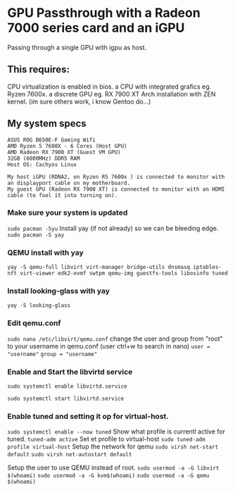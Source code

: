 # GPU Passthrough with a Radeon 7000 series card and an iGPU
Passing through a single GPU with igpu as host.

## This requires:
CPU virtualization is enabled in bios.
a CPU with integrated grafics eg. Ryzen 7600x.
a discrete GPU eg. RX 7900 XT
Arch installation with ZEN kernel. (im sure others work, i know Gentoo do...)

## My system specs
    ASUS ROG B650E-F Gaming Wifi
    AMD Ryzen 5 7600X - 6 Cores (Host GPU)
    AMD Radeon RX 7900 XT (Guest VM GPU)
    32GB (6000MHz) DDR5 RAM
    Host OS: Cachyos Linux

    My host iGPU (RDNA2, on Ryzen R5 7600x ) is connected to monitor with an displayport cable on my motherboard.
    My guest GPU (Radeon RX 7900 XT) is connected to monitor with an HDMI cable (to fool it into turning on).

### Make sure your system is updated

`sudo pacman -Syu`
Install yay (if not already) so we can be bleeding edge.
`sudo pacman -S yay`

### QEMU install with yay
`yay -S qemu-full libvirt virt-manager bridge-utils dnsmasq iptables-nft virt-viewer edk2-ovmf swtpm qemu-img guestfs-tools libosinfo tuned`
### Install looking-glass with yay
`yay -S looking-glass`
### Edit qemu.conf
`sudo nano /etc/libvirt/qemu.conf`
change the user and group from "root" to your username in qemu.conf (user ctrl+w to search in nano)
`user = "username"`
`group = "username"`

### Enable and Start the libvirtd service
`sudo systemctl enable libvirtd.service`

`sudo systemctl start libvirtd.service`
### Enable tuned and setting it op for virtual-host.
`sudo systemctl enable --now tuned`
Show what profile is currentl active for tuned.
`tuned-adm active`
Set et profile to virtual-host
`sudo tuned-adm profile virtual-host`
Setup the network for qemu
`sudo virsh net-start default`
`sudo virsh net-autostart default`

Setup the user to use QEMU instead of root.
`sudo usermod -a -G libvirt $(whoami)`
`sudo usermod -a -G kvm$(whoami)`
`sudo usermod -a -G qemu $(whoami)`






